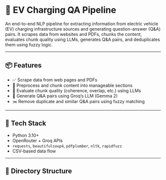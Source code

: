 # 🔌 EV Charging QA Pipeline

An end-to-end NLP pipeline for extracting information from electric vehicle (EV) charging infrastructure sources and generating question-answer (Q&A) pairs. It scrapes data from websites and PDFs, chunks the content, evaluates chunk quality using LLMs, generates Q&A pairs, and deduplicates them using fuzzy logic.

---

## 📦 Features

- ✅ Scrape data from web pages and PDFs
- 🧼 Preprocess and chunk content into manageable sections
- 🧠 Evaluate chunk quality (coherence, overlap, etc.) using LLMs
- 🤖 Generate Q&A pairs using Groq’s LLM (Gemma 2)
- ✂️ Remove duplicate and similar Q&A pairs using fuzzy matching

---

## 🧰 Tech Stack

- Python 3.10+
- OpenRouter + Groq APIs
- `requests`, `beautifulsoup4`, `pdfplumber`, `nltk`, `rapidfuzz`
- CSV-based data flow

---

## 📁 Directory Structure

